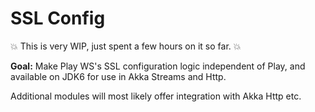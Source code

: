 SSL Config
==========

:boom: This is very WIP, just spent a few hours on it so far. :boom:


**Goal:** Make Play WS's SSL configuration logic independent of Play, and available on JDK6 for use in Akka Streams and Http.

Additional modules will most likely offer integration with Akka Http etc.
